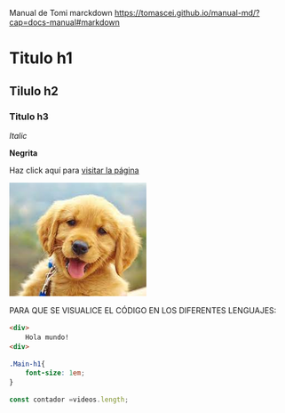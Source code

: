 Manual de Tomi marckdown
https://tomascei.github.io/manual-md/?cap=docs-manual#markdown

# Titulo h1

## Tilulo h2

### Titulo h3

_Italic_

**Negrita**

Haz click aquí para [visitar la página](https://www.google.com/url?sa=i&url=https%3A%2F%2Fwww.nationalgeographic.com%2Fanimals%2Fmammals%2Ffacts%2Fdomestic-dog&psig=AOvVaw2AxSwgnK0OKtn41JbWCnwU&ust=1737561904469000&source=images&cd=vfe&opi=89978449&ved=0CBAQjRxqFwoTCJjy6dKYh4sDFQAAAAAdAAAAABAE)


![foto en mi carpeta](./imgs/perro.jpeg)



PARA QUE SE VISUALICE EL CÓDIGO EN LOS DIFERENTES LENGUAJES:

```html
<div>
    Hola mundo!
<div>
```

```css
.Main-h1{
    font-size: 1em;
}
```

```js
const contador =videos.length;
```
